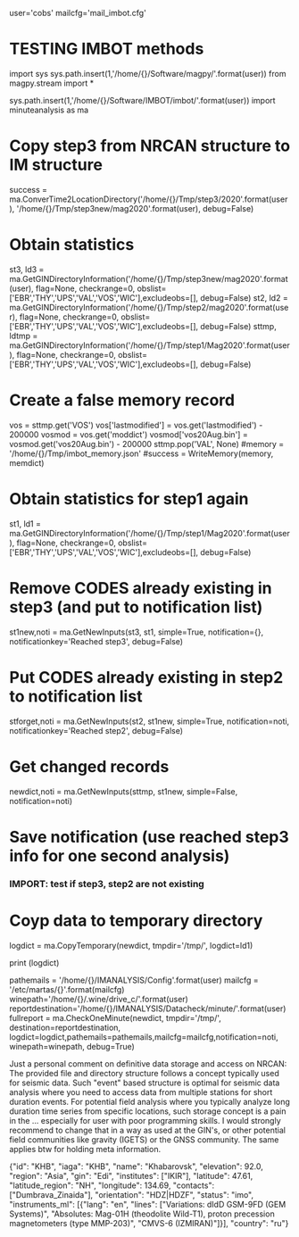 

user='cobs'
mailcfg='mail_imbot.cfg' 

# TESTING IMBOT methods
import sys
sys.path.insert(1,'/home/{}/Software/magpy/'.format(user))
from magpy.stream import *

sys.path.insert(1,'/home/{}/Software/IMBOT/imbot/'.format(user))
import minuteanalysis as ma

# Copy step3 from NRCAN structure to IM structure
success = ma.ConverTime2LocationDirectory('/home/{}/Tmp/step3/2020'.format(user), '/home/{}/Tmp/step3new/mag2020'.format(user), debug=False)

# Obtain statistics
st3, ld3 = ma.GetGINDirectoryInformation('/home/{}/Tmp/step3new/mag2020'.format(user), flag=None, checkrange=0, obslist=['EBR','THY','UPS','VAL','VOS','WIC'],excludeobs=[], debug=False)
st2, ld2 = ma.GetGINDirectoryInformation('/home/{}/Tmp/step2/mag2020'.format(user), flag=None, checkrange=0, obslist=['EBR','THY','UPS','VAL','VOS','WIC'],excludeobs=[], debug=False)
sttmp, ldtmp = ma.GetGINDirectoryInformation('/home/{}/Tmp/step1/Mag2020'.format(user), flag=None, checkrange=0, obslist=['EBR','THY','UPS','VAL','VOS','WIC'],excludeobs=[], debug=False)

# Create a false memory record
vos = sttmp.get('VOS')
vos['lastmodified'] = vos.get('lastmodified') - 200000
vosmod = vos.get('moddict')
vosmod['vos20Aug.bin'] = vosmod.get('vos20Aug.bin') - 200000
sttmp.pop('VAL', None)
#memory = '/home/{}/Tmp/imbot_memory.json'
#success = WriteMemory(memory, memdict)

# Obtain statistics for step1 again
st1, ld1 = ma.GetGINDirectoryInformation('/home/{}/Tmp/step1/Mag2020'.format(user), flag=None, checkrange=0, obslist=['EBR','THY','UPS','VAL','VOS','WIC'],excludeobs=[], debug=False)

# Remove CODES already existing in step3 (and put to notification list)
st1new,noti = ma.GetNewInputs(st3, st1, simple=True, notification={}, notificationkey='Reached step3', debug=False)

# Put CODES already existing in step2 to notification list
stforget,noti = ma.GetNewInputs(st2, st1new, simple=True, notification=noti, notificationkey='Reached step2', debug=False)

# Get changed records
newdict,noti = ma.GetNewInputs(sttmp, st1new, simple=False, notification=noti)


# Save notification (use reached step3 info for one second analysis)
### IMPORT: test if step3, step2 are not existing

# Coyp data to temporary directory
logdict = ma.CopyTemporary(newdict, tmpdir='/tmp/', logdict=ld1)

print (logdict)


pathemails = '/home/{}/IMANALYSIS/Config'.format(user)
mailcfg = '/etc/martas/{}'.format(mailcfg)
winepath='/home/{}/.wine/drive_c/'.format(user)
reportdestination='/home/{}/IMANALYSIS/Datacheck/minute/'.format(user)
fullreport = ma.CheckOneMinute(newdict, tmpdir='/tmp/', destination=reportdestination, logdict=logdict,pathemails=pathemails,mailcfg=mailcfg,notification=noti, winepath=winepath, debug=True)



Just a personal comment on definitive data storage and access on NRCAN:
The provided file and directory structure follows a concept typically used for seismic data. Such "event" based structure is optimal for seismic data analysis where you need to access data from multiple stations for short duration events. For potential field analysis where you typically analyze long duration time series from specific locations, such storage concept is a pain in the ... especially for user with poor programming skills. I would strongly recommend to change that in a way as used at the GIN's, or other potential field communities like gravity (IGETS) or the GNSS community. The same applies btw for holding meta information. 


{"id": "KHB", "iaga": "KHB", "name": "Khabarovsk", "elevation": 92.0, "region": "Asia", "gin": "Edi", "institutes": ["IKIR"], "latitude": 47.61, "latitude_region": "NH", "longitude": 134.69, "contacts": ["Dumbrava_Zinaida"], "orientation": "HDZ|HDZF", "status": "imo", "instruments_ml": [{"lang": "en", "lines": ["Variations: dIdD GSM-9FD (GEM Systems)", "Absolutes: Mag-01H (theodolite Wild-T1), proton precession magnetometers (type MMP-203)", "CMVS-6 (IZMIRAN)"]}], "country": "ru"}


